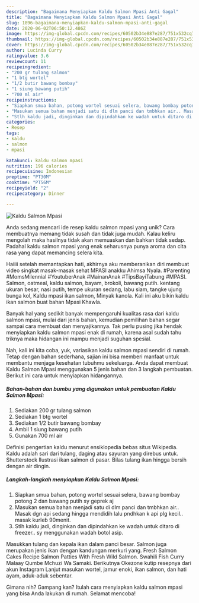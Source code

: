 ```yaml
---
description: "Bagaimana Menyiapkan Kaldu Salmon Mpasi Anti Gagal"
title: "Bagaimana Menyiapkan Kaldu Salmon Mpasi Anti Gagal"
slug: 1896-bagaimana-menyiapkan-kaldu-salmon-mpasi-anti-gagal
date: 2020-06-02T06:50:12.486Z
image: https://img-global.cpcdn.com/recipes/60502b34e887e287/751x532cq70/kaldu-salmon-mpasi-foto-resep-utama.jpg
thumbnail: https://img-global.cpcdn.com/recipes/60502b34e887e287/751x532cq70/kaldu-salmon-mpasi-foto-resep-utama.jpg
cover: https://img-global.cpcdn.com/recipes/60502b34e887e287/751x532cq70/kaldu-salmon-mpasi-foto-resep-utama.jpg
author: Lucinda Curry
ratingvalue: 3.6
reviewcount: 11
recipeingredient:
- "200 gr tulang salmon"
- "1 btg wortel"
- "1/2 butir bawang bombay"
- "1 siung bawang putih"
- "700 ml air"
recipeinstructions:
- "Siapkan smua bahan, potong wortel sesuai selera, bawang bombay potong 2 dan bawang putih sy geprek aj"
- "Masukan semua bahan menjadi satu di dlm panci dan tmbhkan air.. Masak dgn api sedang hingga mendidih lalu pndhkan k api plg kecil.. masak kurleb 90menit."
- "Stlh kaldu jadi, dinginkan dan dipindahkan ke wadah untuk ditaro di freezer.. sy menggunakan wadah botol asip."
categories:
- Resep
tags:
- kaldu
- salmon
- mpasi

katakunci: kaldu salmon mpasi 
nutrition: 196 calories
recipecuisine: Indonesian
preptime: "PT30M"
cooktime: "PT56M"
recipeyield: "2"
recipecategory: Dinner

---
```



![Kaldu Salmon Mpasi](https://img-global.cpcdn.com/recipes/60502b34e887e287/751x532cq70/kaldu-salmon-mpasi-foto-resep-utama.jpg)

Anda sedang mencari ide resep kaldu salmon mpasi yang unik? Cara membuatnya memang tidak susah dan tidak juga mudah. Kalau keliru mengolah maka hasilnya tidak akan memuaskan dan bahkan tidak sedap. Padahal kaldu salmon mpasi yang enak seharusnya punya aroma dan cita rasa yang dapat memancing selera kita.

Haiiii setelah memantapkan hati, akhirnya aku memberanikan diri membuat video singkat masak-masak sehat MPASI anakku Ahimsa Nyala. #Parenting #MomsMilennial #YoutuberAnak #MainanAnak #TipsBayiTabung #MPASI. Salmon, oatmeal, kaldu salmon, bayam, brokoli, bawang putih. kentang ukuran besar, nasi putih, tempe ukuran sedang, labu siam, tangke ujung bunga kol, Kaldu mpasi ikan salmon, Minyak kanola. Kali ini aku bikin kaldu ikan salmon buat bahan Mpasi Khawla.

Banyak hal yang sedikit banyak mempengaruhi kualitas rasa dari kaldu salmon mpasi, mulai dari jenis bahan, kemudian pemilihan bahan segar sampai cara membuat dan menyajikannya. Tak perlu pusing jika hendak menyiapkan kaldu salmon mpasi enak di rumah, karena asal sudah tahu triknya maka hidangan ini mampu menjadi suguhan spesial.


Nah, kali ini kita coba, yuk, variasikan kaldu salmon mpasi sendiri di rumah. Tetap dengan bahan sederhana, sajian ini bisa memberi manfaat untuk membantu menjaga kesehatan tubuhmu sekeluarga. Anda dapat membuat Kaldu Salmon Mpasi menggunakan 5 jenis bahan dan 3 langkah pembuatan. Berikut ini cara untuk menyiapkan hidangannya.

<!--inarticleads1-->

##### Bahan-bahan dan bumbu yang digunakan untuk pembuatan Kaldu Salmon Mpasi:

1. Sediakan 200 gr tulang salmon
1. Sediakan 1 btg wortel
1. Sediakan 1/2 butir bawang bombay
1. Ambil 1 siung bawang putih
1. Gunakan 700 ml air


Definisi pengertian kaldu menurut ensiklopedia bebas situs Wikipedia. Kaldu adalah sari dari tulang, daging atau sayuran yang direbus untuk. Shutterstock Ilustrasi ikan salmon di pasar. Bilas tulang ikan hingga bersih dengan air dingin. 

<!--inarticleads2-->

##### Langkah-langkah menyiapkan Kaldu Salmon Mpasi:

1. Siapkan smua bahan, potong wortel sesuai selera, bawang bombay potong 2 dan bawang putih sy geprek aj
1. Masukan semua bahan menjadi satu di dlm panci dan tmbhkan air.. Masak dgn api sedang hingga mendidih lalu pndhkan k api plg kecil.. masak kurleb 90menit.
1. Stlh kaldu jadi, dinginkan dan dipindahkan ke wadah untuk ditaro di freezer.. sy menggunakan wadah botol asip.


Masukkan tulang dan kepala ikan dalam panci besar. Salmon juga merupakan jenis ikan dengan kandungan merkuri yang. Fresh Salmon Cakes Recipe Salmon Patties With Fresh Wild Salmon. Swahili Fish Curry Malaay Qumbe Mchuzi Wa Samaki. Berikutnya Okezone kutip resepnya dari akun Instagram Lanjut masukan wortel, jamur enoki, ikan salmon, dan hati ayam, aduk-aduk sebentar. 

Gimana nih? Gampang kan? Itulah cara menyiapkan kaldu salmon mpasi yang bisa Anda lakukan di rumah. Selamat mencoba!

